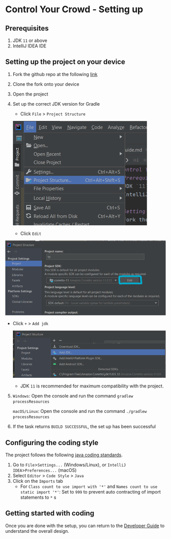 # Control Your Crowd - Setting up
## Prerequisites
1. JDK `11` or above
2. IntelliJ IDEA IDE

## Setting up the project on your device
1. Fork the github repo at the following [link](https://github.com/AY2021S2-CS2113T-T09-1/tp)
2. Clone the fork onto your device
3. Open the project
4. Set up the correct JDK version for Gradle
   * Click `File` > `Project Structure`
   
   ![img.png](images/SettingUpDropdownMenu.png) 
     
   * Click `Edit` 
    
  ![img.png](images/ProjectStructureEdit.png) 
   * Click `+` > `Add jdk`
     
      ![img.png](images/img.png)
      * JDK `11` is recommended for maximum compatibility with the project.
5. `Windows`: Open the console and run the command `gradlew processResources`
   
   `macOS/Linux`: Open the console and run the command `./gradlew processResources`
6. If the task returns `BUILD SUCCESSFUL`, the set up has been successful

## Configuring the coding style
The project follows the following [java coding standards](https://github.com/oss-generic/process/blob/master/docs/CodingStandards.adoc).
1. Go to `File`>`Settings...` (Windows/Linux), or `IntelliJ IDEA`>`Preferences...` (macOS)
2. Select `Editor` > `Code Style` > `Java`
3. Click on the `Imports` tab
    * For `Class count to use import with '*'` and `Names count to use static import '*'`:
    Set to `999` to prevent auto contracting of import statements to `*`
s
## Getting started with coding
Once you are done with the setup, you can return to the [Developer Guide](DeveloperGuide.md) 
to understand the overall design.